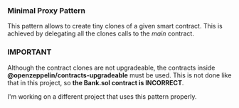 ### Minimal Proxy Pattern

This pattern allows to create tiny clones of a given smart contract. This is achieved by delegating all the clones calls to the *main* contract.

### IMPORTANT

Although the contract clones are not upgradeable, the contracts inside **@openzeppelin/contracts-upgradeable** must be used. This is not done like that in this project, so **the Bank.sol contract is INCORRECT**.

I'm working on a different project that uses this pattern properly.


